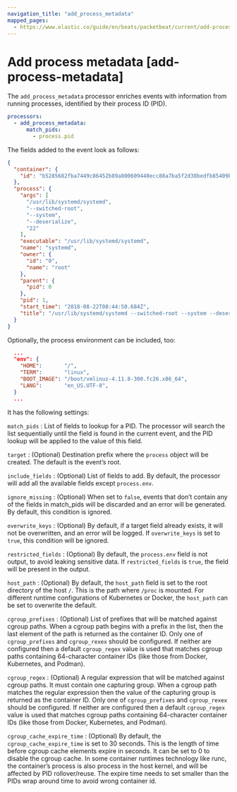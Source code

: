```yaml
---
navigation_title: "add_process_metadata"
mapped_pages:
  - https://www.elastic.co/guide/en/beats/packetbeat/current/add-process-metadata.html
---
```


# Add process metadata [add-process-metadata]


The `add_process_metadata` processor enriches events with information from running processes, identified by their process ID (PID).

```yaml
processors:
  - add_process_metadata:
      match_pids:
        - process.pid
```

The fields added to the event look as follows:

```json
{
  "container": {
    "id": "b5285682fba7449c86452b89a800609440ecc88a7ba5f2d38bedfb85409b30b1"
  },
  "process": {
    "args": [
      "/usr/lib/systemd/systemd",
      "--switched-root",
      "--system",
      "--deserialize",
      "22"
    ],
    "executable": "/usr/lib/systemd/systemd",
    "name": "systemd",
    "owner": {
      "id": "0",
      "name": "root"
    },
    "parent": {
      "pid": 0
    },
    "pid": 1,
    "start_time": "2018-08-22T08:44:50.684Z",
    "title": "/usr/lib/systemd/systemd --switched-root --system --deserialize 22"
  }
}
```

Optionally, the process environment can be included, too:

```json
  ...
  "env": {
    "HOME":       "/",
    "TERM":       "linux",
    "BOOT_IMAGE": "/boot/vmlinuz-4.11.8-300.fc26.x86_64",
    "LANG":       "en_US.UTF-8",
  }
  ...
```

It has the following settings:

`match_pids`
:   List of fields to lookup for a PID. The processor will search the list sequentially until the field is found in the current event, and the PID lookup will be applied to the value of this field.

`target`
:   (Optional) Destination prefix where the `process` object will be created. The default is the event’s root.

`include_fields`
:   (Optional) List of fields to add. By default, the processor will add all the available fields except `process.env`.

`ignore_missing`
:   (Optional) When set to `false`, events that don’t contain any of the fields in match_pids will be discarded and an error will be generated. By default, this condition is ignored.

`overwrite_keys`
:   (Optional) By default, if a target field already exists, it will not be overwritten, and an error will be logged. If `overwrite_keys` is set to `true`, this condition will be ignored.

`restricted_fields`
:   (Optional) By default, the `process.env` field is not output, to avoid leaking sensitive data. If `restricted_fields` is `true`, the field will be present in the output.

`host_path`
:   (Optional) By default, the `host_path` field is set to the root directory of the host `/`. This is the path where `/proc` is mounted. For different runtime configurations of Kubernetes or Docker, the `host_path` can be set to overwrite the default.

`cgroup_prefixes`
:   (Optional) List of prefixes that will be matched against cgroup paths. When a cgroup path begins with a prefix in the list, then the last element of the path is returned as the container ID. Only one of `cgroup_prefixes` and `cgroup_rexex` should be configured. If neither are configured then a default `cgroup_regex` value is used that matches cgroup paths containing 64-character container IDs (like those from Docker, Kubernetes, and Podman).

`cgroup_regex`
:   (Optional) A regular expression that will be matched against cgroup paths. It must contain one capturing group. When a cgroup path matches the regular expression then the value of the capturing group is returned as the container ID.  Only one of `cgroup_prefixes` and `cgroup_rexex` should be configured. If neither are configured then a default `cgroup_regex` value is used that matches cgroup paths containing 64-character container IDs (like those from Docker, Kubernetes, and Podman).

`cgroup_cache_expire_time`
:   (Optional) By default, the `cgroup_cache_expire_time` is set to 30 seconds. This is the length of time before cgroup cache elements expire in seconds. It can be set to 0 to disable the cgroup cache. In some container runtimes technology like runc, the container’s process is also process in the host kernel, and will be affected by PID rollover/reuse. The expire time needs to set smaller than the PIDs wrap around time to avoid wrong container id.

